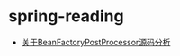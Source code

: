 # spring-reading


+ [关于BeanFactoryPostProcessor源码分析](spring-interface-beanFactoryPostProcessor/README.md)

